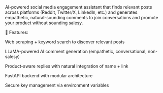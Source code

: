 AI-powered social media engagement assistant that finds relevant posts across platforms (Reddit, Twitter/X, LinkedIn, etc.) and generates empathetic, natural-sounding comments to join conversations and promote your product without sounding salesy.

🔹 Features:

Web scraping + keyword search to discover relevant posts

LLaMA-powered AI comment generation (empathetic, conversational, non-salesy)

Product-aware replies with natural integration of name + link

FastAPI backend with modular architecture

Secure key management via environment variables
